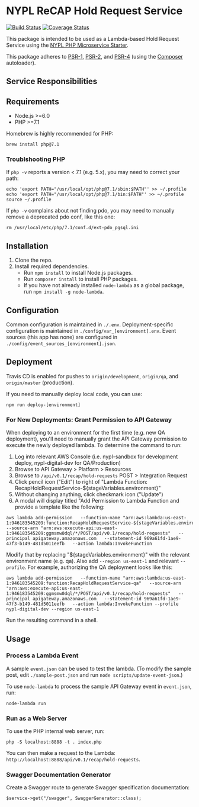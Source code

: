 # NYPL ReCAP Hold Request Service

[![Build Status](https://travis-ci.org/NYPL/recap-hold-request-service.svg?branch=master)](https://travis-ci.org/NYPL/recap-hold-request-service)
[![Coverage Status](https://coveralls.io/repos/github/NYPL/recap-hold-request-service/badge.svg?branch=master)](https://coveralls.io/github/NYPL/recap-hold-request-service?branch=master)

This package is intended to be used as a Lambda-based Hold Request Service using the [NYPL PHP Microservice Starter](https://github.com/NYPL/php-microservice-starter).

This package adheres to [PSR-1](http://www.php-fig.org/psr/psr-1/), [PSR-2](http://www.php-fig.org/psr/psr-2/), and [PSR-4](http://www.php-fig.org/psr/psr-4/) (using the [Composer](https://getcomposer.org/) autoloader).

## Service Responsibilities

## Requirements

* Node.js >=6.0
* PHP >=7.1

Homebrew is highly recommended for PHP:

```
brew install php@7.1
```

### Troublshooting PHP

If `php -v` reports a version < 7.1 (e.g. 5.x), you may need to correct your path:

```
echo 'export PATH="/usr/local/opt/php@7.1/sbin:$PATH"' >> ~/.profile
echo 'export PATH="/usr/local/opt/php@7.1/bin:$PATH"' >> ~/.profile
source ~/.profile
```

If `php -v` complains about not finding pdo, you may need to manually remove a deprecated pdo conf, like this one:

`rm /usr/local/etc/php/7.1/conf.d/ext-pdo_pgsql.ini`

## Installation

1. Clone the repo.
2. Install required dependencies.
   * Run `npm install` to install Node.js packages.
   * Run `composer install` to install PHP packages.
   * If you have not already installed `node-lambda` as a global package, run `npm install -g node-lambda`.

## Configuration

Common configuration is maintained in `./.env`. Deployment-specific configuration is maintained in `./config/var_[environment].env`. Event sources (this app has none) are configured in `./config/event_sources_[environment].json`.

## Deployment

Travis CD is enabled for pushes to `origin/development`, `origin/qa`, and `origin/master` (production).

If you need to manually deploy local code, you can use:

```
npm run deploy-[environment]
```

### For New Deployments: Grant Permission to API Gateway

When deploying to an environment for the first time (e.g. new QA deployment), you'll need to manually grant the API Gateway permission to execute the newly deployed lambda. To determine the command to run:

1. Log into relevant AWS Console (i.e. nypl-sandbox for development deploy, nypl-digital-dev for QA/Production)
1. Browse to API Gateway > Platform > Resources
1. Browse to `/api/v0.1/recap/hold-requests` POST > Integration Request
1. Click pencil icon ("Edit") to right of "Lambda Function: RecapHoldRequestService-${stageVariables.environment}"
1. Without changing anything, click checkmark icon ("Update")
1. A modal will display titled "Add Permission to Lambda Function and provide a template like the following:

```
aws lambda add-permission   --function-name "arn:aws:lambda:us-east-1:946183545209:function:RecapHoldRequestService-${stageVariables.environment}"   --source-arn "arn:aws:execute-api:us-east-1:946183545209:ggmsmw0dql/*/POST/api/v0.1/recap/hold-requests"   --principal apigateway.amazonaws.com   --statement-id 969a61fd-1ae9-47f3-b149-481d5011eefb   --action lambda:InvokeFunction
```

Modify that by replacing "${stageVariables.environment}" with the relevant environment name (e.g. qa). Also add `--region us-east-1` and relevant `--profile`. For example, authorizing the QA deployment looks like this:

```
aws lambda add-permission   --function-name "arn:aws:lambda:us-east-1:946183545209:function:RecapHoldRequestService-qa"   --source-arn "arn:aws:execute-api:us-east-1:946183545209:ggmsmw0dql/*/POST/api/v0.1/recap/hold-requests"   --principal apigateway.amazonaws.com   --statement-id 969a61fd-1ae9-47f3-b149-481d5011eefb   --action lambda:InvokeFunction --profile nypl-digital-dev --region us-east-1
```

Run the resulting command in a shell.

## Usage

### Process a Lambda Event

A sample `event.json` can be used to test the lambda. (To modify the sample post, edit `./sample-post.json` and run `node scripts/update-event-json`.)

To use `node-lambda` to process the sample API Gateway event in `event.json`, run:

~~~~
node-lambda run
~~~~

### Run as a Web Server

To use the PHP internal web server, run:

~~~~
php -S localhost:8888 -t . index.php
~~~~

You can then make a request to the Lambda: `http://localhost:8888/api/v0.1/recap/hold-requests`.

### Swagger Documentation Generator

Create a Swagger route to generate Swagger specification documentation:

~~~~
$service->get("/swagger", SwaggerGenerator::class);
~~~~
